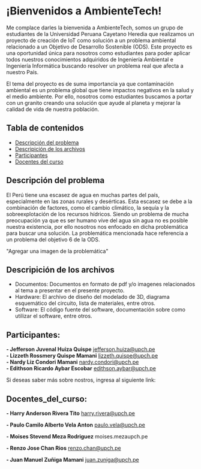 # ¡Bienvenidos a AmbienteTech!

Me complace darles la bienvenida a AmbienteTech, somos un grupo de estudiantes de la Universidad Peruana Cayetano Heredia que realizamos un proyecto de creación de IoT como solución a un problema ambiental relacionado a un Objetivo de Desarrollo Sostenible (ODS). Este proyecto es una oportunidad única para nosotros como estudiantes para poder aplicar todos nuestros conocimientos adquiridos de Ingeniería Ambiental e Ingeniería Informática buscando resolver un problema real que afecta a nuestro País. 

El tema del proyecto es de suma importancia ya que contaminación ambiental es un problema global que tiene impactos negativos en la salud y el medio ambiente. Por ello, nosotros como estudiantes buscamos a portar con un granito creando una solución que ayude al planeta y mejorar la calidad de vida de nuestra población.


## Tabla de contenidos
- [Descripción del problema](#descripción_del_problema)
- [Descripición de los archivos](#descripción_de_los_archivos)
- [Participantes](#participantes)
- [Docentes del curso](#docentes_del_curso)

## Descripción del problema 

El Perú tiene una escasez de agua en muchas partes del país, especialmente en las zonas rurales y desérticas. Esta escasez se debe a la combinación de factores, como el cambio climático, la sequía y la sobreexplotación de los recursos hídricos. Siendo un problema de mucha preocupación ya que es ser humano vive del agua sin agua no es posible nuestra existencia, por ello nosotros nos enfocado en dicha problemática para buscar una solución. La problemática mencionada hace referencia a un problema del objetivo 6 de la ODS. 

"Agregar una imagen de la problemática"

## Descripición de los archivos

-	Documentos: Documentos en formato de pdf y/o imagenes  relacionados al tema a presentar en el presente proyecto. 
-	Hardware: El archivo de diseño del modelado de 3D, diagrama esquemático del circuito, lista de materiales, entre otros.
-	Software: El código fuente del software, documentación sobre como utilizar el software, entre otros. 

## Participantes:
**- Jefferson Juvenal Huiza Quispe** jefferson.huiza@upch.pe  
**- Lizzeth Rossmery Quispe Mamani** lizzeth.quispe@upch.pe  
**- Nardy Liz Condori Mamani** nardy.condori@upch.pe                                
**- Edithson Ricardo Aybar Escobar** edithson.aybar@upch.pe 

Si deseas saber más sobre nostros, ingresa al siguiente link:

## Docentes_del_curso:
**- Harry Anderson Rivera Tito** harry.rivera@upch.pe

**- Paulo Camilo Alberto Vela Anton** paulo.vela@upch.pe

**- Moises Stevend Meza Rodriguez** moises.mezaupch.pe

**- Renzo Jose Chan Rios** renzo.chan@upch.pe

**- Juan Manuel Zuñiga Mamani** juan.zuniga@upch.pe
